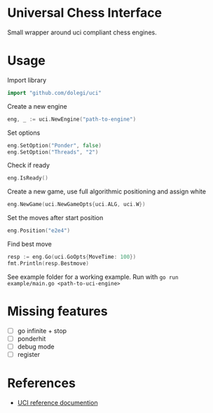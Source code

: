 # Universal Chess Interface

Small wrapper around uci compliant chess engines.


# Usage
Import library
```go
import "github.com/dolegi/uci"
```
Create a new engine
```go
eng, _ := uci.NewEngine("path-to-engine")
```
Set options
```go
eng.SetOption("Ponder", false)
eng.SetOption("Threads", "2")
```
Check if ready
```go
eng.IsReady()
```
Create a new game, use full algorithmic positioning and assign white
```go
eng.NewGame(uci.NewGameOpts{uci.ALG, uci.W})
```
Set the moves after start position
```go
eng.Position("e2e4")
```
Find best move
```go
resp := eng.Go(uci.GoOpts{MoveTime: 100})
fmt.Println(resp.Bestmove)
```

See example folder for a working example. Run with `go run example/main.go <path-to-uci-engine>`

# Missing features
- [ ] go infinite + stop
- [ ] ponderhit
- [ ] debug mode
- [ ] register

# References
- [UCI reference documention](https://www.shredderchess.com/chess-info/features/uci-universal-chess-interface.html)
